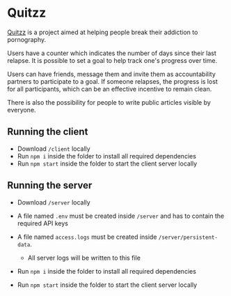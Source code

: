 # Quitzz

[Quitzz](https://www.quitzz.com) is a project aimed at helping people break their addiction to pornography. 

Users have a counter which indicates the number of days since their last relapse. It is possible to set a goal to help track one's progress over time.

Users can have friends, message them and invite them as accountability partners to participate to a goal. If someone relapses, the progress is lost for all participants, which can be an effective incentive to remain clean. 

There is also the possibility for people to write public articles visible by everyone. 

## Running the client

- Download `/client` locally
- Run `npm i` inside the folder to install all required dependencies
- Run `npm start` inside the folder to start the client server locally

## Running the server

- Download `/server` locally

- A file named `.env` must be created inside `/server` and has to contain the required API keys
  
- A file named `access.logs` must be created inside `/server/persistent-data`.
  - All server logs will be written to this file
  
- Run `npm i` inside the folder to install all required dependencies
- Run `npm start` inside the folder to start the client server locally
  
  


